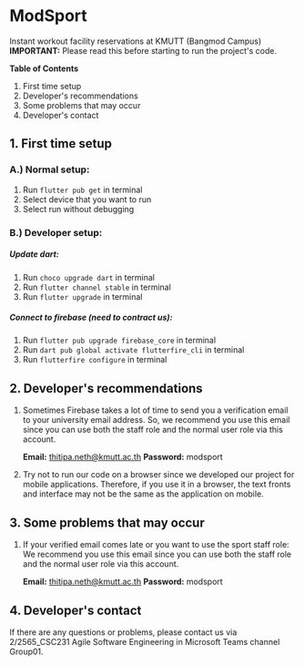 
# ModSport
Instant workout facility reservations at KMUTT (Bangmod Campus)
**IMPORTANT:** Please read this before starting to run the project's code.

**Table of Contents**
1. First time setup
2. Developer's recommendations
3. Some problems that may occur
4. Developer's contact

## 1. First time setup
### A.) Normal setup:
1. Run `flutter pub get` in terminal
2. Select device that you want to run
3. Select run without debugging
### B.) Developer setup:
##### Update dart:
1. Run `choco upgrade dart` in terminal
2. Run `flutter channel stable` in terminal
3. Run `flutter upgrade` in terminal
##### Connect to firebase (need to contract us):
1. Run `flutter pub upgrade firebase_core` in terminal
2. Run `dart pub global activate flutterfire_cli` in terminal
3. Run `flutterfire configure` in terminal

## 2. Developer's recommendations
1. Sometimes Firebase takes a lot of time to send you a verification email to your university email address. So, we recommend you use this email since you can use both the staff role and the normal user role via this account.

	**Email:** thitipa.neth@kmutt.ac.th
	**Password:** modsport
2. Try not to run our code on a browser since we developed our project for mobile applications. Therefore, if you use it in a browser, the text fronts and interface may not be the same as the application on mobile.

## 3. Some problems that may occur
1. If your verified email comes late or you want to use the sport staff role: We recommend you use this email since you can use both the staff role and the normal user role via this account.

	**Email:** thitipa.neth@kmutt.ac.th
	**Password:** modsport

## 4. Developer's contact
If there are any questions or problems, please contact us via 2/2565_CSC231 Agile Software Engineering in Microsoft Teams channel Group01.
